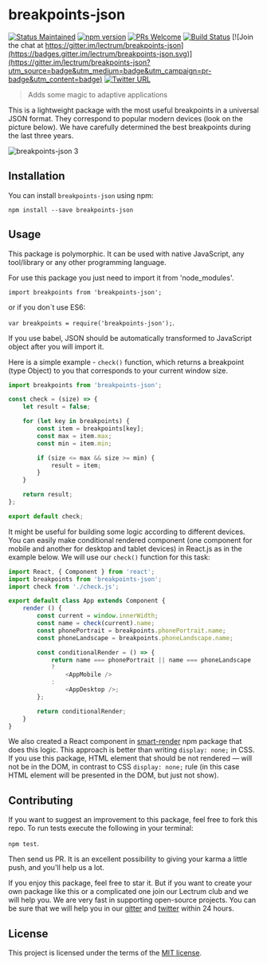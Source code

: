 
# breakpoints-json

[![Status Maintained](https://img.shields.io/badge/status-maintained-brightgreen.svg?style=flat)](https://github.com/Lectrum/breakpoints-json/pulse)
[![npm version](https://badge.fury.io/js/breakpoints-json.svg)](https://badge.fury.io/js/breakpoints-json)
[![PRs Welcome](https://img.shields.io/badge/PRs-welcome-brightgreen.svg)](https://github.com/Lectrum/breakpoints-json/pulls)
[![Build Status](https://travis-ci.org/Lectrum/breakpoints-json.svg?branch=master)](https://travis-ci.org/Lectrum/breakpoints-json)
[![Join the chat at https://gitter.im/lectrum/breakpoints-json](https://badges.gitter.im/lectrum/breakpoints-json.svg)](https://gitter.im/lectrum/breakpoints-json?utm_source=badge&utm_medium=badge&utm_campaign=pr-badge&utm_content=badge)
[![Twitter URL](https://img.shields.io/twitter/url/http/shields.io.svg?style=social)](https://twitter.com/lectrumhq)

> Adds some magic to adaptive applications

This is a lightweight package with the most useful breakpoints in a universal JSON format. They correspond to popular modern devices (look on the picture below). We have carefully determined the best breakpoints during the last three years.

![breakpoints-json 3](https://cloud.githubusercontent.com/assets/26002528/25903209/71667874-35a4-11e7-84d3-e8c7e3259393.png)

## Installation

You can install `breakpoints-json` using npm:

`npm install --save breakpoints-json`


## Usage
This package is polymorphic. It can be used with native JavaScript, any tool/library or any other programming language.


For use this package you just need to import it from 'node_modules'.

`import breakpoints from 'breakpoints-json';`

or if you don`t use ES6:

`var breakpoints = require('breakpoints-json');`.

If you use babel, JSON should be automatically transformed to JavaScript object after you will import it.

Here is a simple example - `check()` function, which returns a breakpoint (type Object) to you that corresponds to your current window size.

```javascript
import breakpoints from 'breakpoints-json';

const check = (size) => {
    let result = false;

    for (let key in breakpoints) {
        const item = breakpoints[key];
        const max = item.max;
        const min = item.min;

        if (size <= max && size >= min) {
            result = item;
        }
    }

    return result;
};

export default check;
```

It might be useful for building some logic according to different devices. You can easily make conditional rendered component (one component for mobile and another for desktop and tablet devices) in React.js as in the example below. We will use our `check()` function for this task:

```js
import React, { Component } from 'react';
import breakpoints from 'breakpoints-json';
import check from './check.js';

export default class App extends Component {
    render () {
        const current = window.innerWidth;
        const name = check(current).name;
        const phonePortrait = breakpoints.phonePortrait.name;
        const phoneLandscape = breakpoints.phoneLandscape.name;

        const conditionalRender = () => {
            return name === phonePortrait || name === phoneLandscape
            ?
                <AppMobile />
            :
                <AppDesktop />;
        };

        return conditionalRender;
    }
}
```

We also created a React component in [smart-render](https://www.npmjs.com/package/smart-render) npm package that does this logic. This approach is better than writing `display: none;` in CSS. If you use this package, HTML element that should be not rendered — will not be in the DOM, in contrast to CSS `display: none;` rule (in this case HTML element will be presented in the DOM, but just not show).

## Contributing

If you want to suggest an improvement to this package, feel free to fork this repo. To run tests execute the following in your terminal:

`npm test`.

Then send us PR. It is an excellent possibility to giving your karma a little push, and you'll help us a lot.

If you enjoy this package, feel free to star it. But if you want to create your own package like this or a complicated one join our Lectrum club and we will help you. We are very fast in supporting open-source projects. You can be sure that we will help you in our [gitter](https://gitter.im/lectrum/smart-render) and [twitter](https://twitter.com/lectrumhq) within 24 hours.

## License

This project is licensed under the terms of the [MIT license](https://github.com/Lectrum/breakpoints-json/blob/master/LICENSE).

